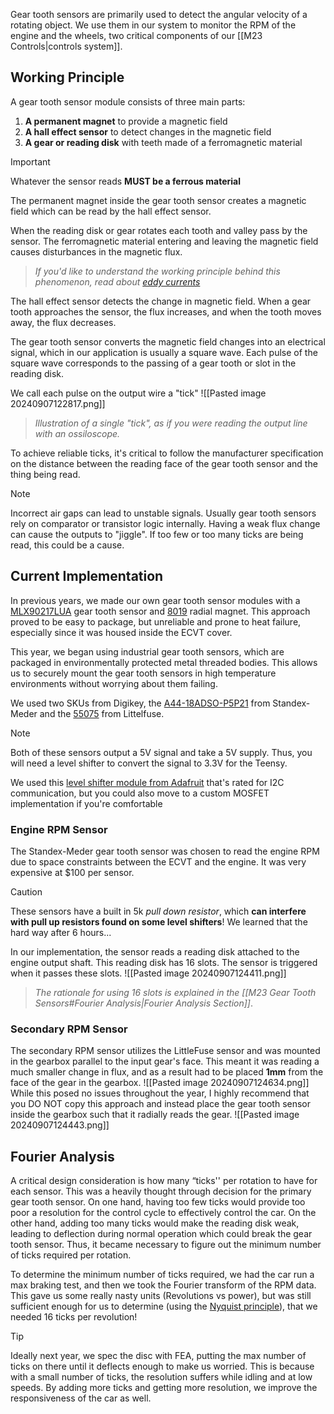 Gear tooth sensors are primarily used to detect the angular velocity of a rotating object. We use them in our system to monitor the RPM of the engine and the wheels, two critical components of our [[M23 Controls|controls system]]. 

## Working Principle
A gear tooth sensor module consists of three main parts:
1. **A permanent magnet** to provide a magnetic field
2. **A hall effect sensor** to detect changes in the magnetic field
3. **A gear or reading disk** with teeth made of a ferromagnetic material

>[!IMPORTANT]
>Whatever the sensor reads **MUST be a ferrous material**

The permanent magnet inside the gear tooth sensor creates a magnetic field which can be read by the hall effect sensor.

When the reading disk or gear rotates each tooth and valley pass by the sensor. The ferromagnetic material entering and leaving the magnetic field causes disturbances in the magnetic flux.
> *If you'd like to understand the working principle behind this phenomenon, read about [eddy currents](https://en.wikipedia.org/wiki/Hall_effect_sensor)*

The hall effect sensor detects the change in magnetic field. When a gear tooth approaches the sensor, the flux increases, and when the tooth moves away, the flux decreases.

The gear tooth sensor converts the magnetic field changes into an electrical signal, which in our application is usually a square wave. Each pulse of the square wave corresponds to the passing of a gear tooth or slot in the reading disk.

We call each pulse on the output wire a "tick"
![[Pasted image 20240907122817.png]]
>*Illustration of a single "tick", as if you were reading the output line with an ossiloscope.*

To achieve reliable ticks, it's critical to follow the manufacturer specification on the distance between the reading face of the gear tooth sensor and the thing being read.

> [!NOTE]
> Incorrect air gaps can lead to unstable signals. Usually gear tooth sensors rely on comparator or transistor logic internally. Having a weak flux change can cause the outputs to "jiggle". If too few or too many ticks are being read, this could be a cause.


## Current Implementation
In previous years, we made our own gear tooth sensor modules with a [MLX90217LUA](https://www.digikey.com/en/products/detail/melexis-technologies-nv/mlx90217lua-caa-000-bu/431845) gear tooth sensor and [8019](https://www.digikey.com/en/products/detail/radial-magnets-inc/8019/555327) radial magnet. This approach proved to be easy to package, but unreliable and prone to heat failure, especially since it was housed inside the ECVT cover. 

This year, we began using industrial gear tooth sensors, which are packaged in environmentally protected metal threaded bodies. This allows us to securely mount the gear tooth sensors in high temperature environments without worrying about them failing.

We used two SKUs from Digikey, the [A44-18ADSO-P5P21](https://standexelectronics.com/products/a44-18adso-p5p21-hall-effect-gear-tooth-sensor/) from Standex-Meder and the [55075](https://www.littelfuse.com/products/magnetic-sensors-and-reed-switches/hall-effect-sensors/55075.aspx) from Littelfuse.

>[!NOTE]
>Both of these sensors output a 5V signal and take a 5V supply. Thus, you will need a level shifter to convert the signal to 3.3V for the Teensy.
>
>We used this [level shifter module from Adafruit](https://www.adafruit.com/product/757) that's rated for I2C communication, but you could also move to a custom MOSFET implementation if you're comfortable


### Engine RPM Sensor
The Standex-Meder gear tooth sensor was chosen to read the engine RPM due to space constraints between the ECVT and the engine. It was very expensive at $100 per sensor.

>[!CAUTION]
>These sensors have a built in 5k *pull down resistor*, which **can interfere with pull up resistors found on some level shifters**! We learned that the hard way after 6 hours...

In our implementation, the sensor reads a reading disk attached to the engine output shaft. This reading disk has 16 slots. The sensor is triggered when it passes these slots.
![[Pasted image 20240907124411.png]]
> *The rationale for using 16 slots is explained in the [[M23 Gear Tooth Sensors#Fourier Analysis|Fourier Analysis Section]]*.

### Secondary RPM Sensor
The secondary RPM sensor utilizes the LittleFuse sensor and was mounted in the gearbox parallel to the input gear's face. This meant it was reading a much smaller change in flux, and as a result had to be placed **1mm** from the face of the gear in the gearbox.
![[Pasted image 20240907124634.png]]
While this posed no issues throughout the year, I highly recommend that you DO NOT copy this approach and instead place the gear tooth sensor inside the gearbox such that it radially reads the gear.
![[Pasted image 20240907124443.png]]
## Fourier Analysis
A critical design consideration is how many “ticks'' per rotation to have for each sensor. This was a heavily thought through decision for the primary gear tooth sensor. On one hand, having too few ticks would provide too poor a resolution for the control cycle to effectively control the car. On the other hand, adding too many ticks would make the reading disk weak, leading to deflection during normal operation which could break the gear tooth sensor. Thus, it became necessary to figure out the minimum number of ticks required per rotation. 

To determine the minimum number of ticks  required, we had the car run a max braking test, and then we took the Fourier transform of the RPM data. This gave us some really nasty units (Revolutions vs power), but was still sufficient enough for us to determine (using the [Nyquist principle](https://en.wikipedia.org/wiki/Nyquist%E2%80%93Shannon_sampling_theorem)), that we needed 16 ticks per revolution! 

>[!TIP]
>Ideally next year, we spec the disc with FEA, putting the max number of ticks on there until it deflects enough to make us worried. This is because with a small number of ticks, the resolution suffers while idling and at low speeds. By adding more ticks and getting more resolution, we improve the responsiveness of the car as well.

